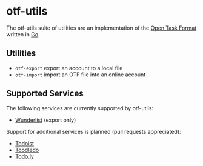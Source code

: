 # otf-utils

The otf-utils suite of utilities are an implementation of the [Open Task Format](https://github.com/tternes/otf) written in [Go](http://golang.org).

## Utilities

* `otf-export` export an account to a local file
* `otf-import` import an OTF file into an online account

## Supported Services

The following services are currently supported by otf-utils:

* [Wunderlist](https://www.wunderlist.com) (export only)

Support for additional services is planned (pull requests appreciated):

* [Todoist](http://todoist.com)
* [Toodledo](http://www.toodledo.com)
* [Todo.ly](http://todo.ly/ApiWiki/)
